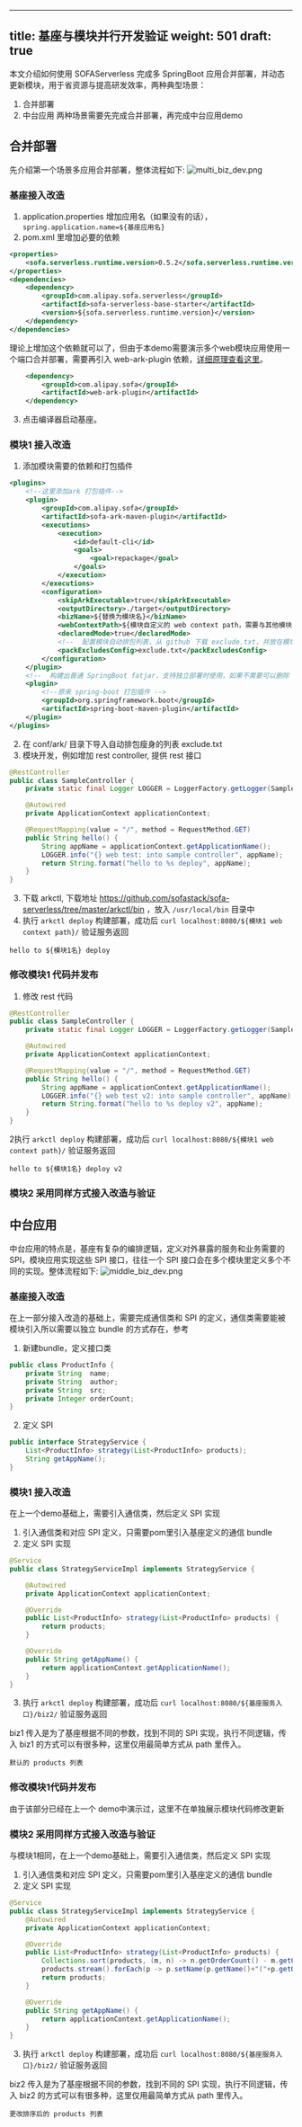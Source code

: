 
---
title: 基座与模块并行开发验证
weight: 501
draft: true
---

本文介绍如何使用 SOFAServerless 完成多 SpringBoot 应用合并部署，并动态更新模块，用于省资源与提高研发效率，两种典型场景：
1. 合并部署
2. 中台应用
两种场景需要先完成合并部署，再完成中台应用demo

## 合并部署

先介绍第一个场景多应用合并部署，整体流程如下:
![multi_biz_dev.png](/img/multi_biz_dev.png)

### 基座接入改造
1. application.properties 增加应用名（如果没有的话）， `spring.application.name=${基座应用名}`
2. pom.xml 里增加必要的依赖
```xml
<properties>
    <sofa.serverless.runtime.version>0.5.2</sofa.serverless.runtime.version>
</properties>
<dependencies>
    <dependency>
        <groupId>com.alipay.sofa.serverless</groupId>
        <artifactId>sofa-serverless-base-starter</artifactId>
        <version>${sofa.serverless.runtime.version}</version>
    </dependency>
</dependencies>
```
理论上增加这个依赖就可以了，但由于本demo需要演示多个web模块应用使用一个端口合并部署，需要再引入 web-ark-plugin 依赖，[详细原理查看这里](https://www.sofastack.tech/projects/sofa-boot/sofa-ark-multi-web-component-deploy/)。
```xml
    <dependency>
        <groupId>com.alipay.sofa</groupId>
        <artifactId>web-ark-plugin</artifactId>
    </dependency>
```
3. 点击编译器启动基座。

### 模块1 接入改造
1. 添加模块需要的依赖和打包插件
```xml
<plugins>
    <!--这里添加ark 打包插件-->
    <plugin>
        <groupId>com.alipay.sofa</groupId>
        <artifactId>sofa-ark-maven-plugin</artifactId>
        <executions>
            <execution>
                <id>default-cli</id>
                <goals>
                    <goal>repackage</goal>
                </goals>
            </execution>
        </executions>
        <configuration>
            <skipArkExecutable>true</skipArkExecutable>
            <outputDirectory>./target</outputDirectory>
            <bizName>${替换为模块名}</bizName>
            <webContextPath>${模块自定义的 web context path，需要与其他模块不同}</webContextPath>
            <declaredMode>true</declaredMode>
            <!--  配置模块自动排包列表，从 github 下载 exclude.txt，并放在模块根目录的 conf/ark/ 目录下，下载地址：https://github.com/sofastack/sofa-serverless/blob/master/samples/springboot-samples/slimming/log4j2/biz1/conf/ark/rules.txt  -->
            <packExcludesConfig>exclude.txt</packExcludesConfig>
        </configuration>
    </plugin>
    <!--  构建出普通 SpringBoot fatjar，支持独立部署时使用，如果不需要可以删除  -->
    <plugin>
        <!--原来 spring-boot 打包插件 -->
        <groupId>org.springframework.boot</groupId>
        <artifactId>spring-boot-maven-plugin</artifactId>
    </plugin>
</plugins>
```
2. 在 conf/ark/ 目录下导入自动排包瘦身的列表 exclude.txt
3. 模块开发，例如增加 rest controller, 提供 rest 接口
```java
@RestController
public class SampleController {
    private static final Logger LOGGER = LoggerFactory.getLogger(SampleController.class);

    @Autowired
    private ApplicationContext applicationContext;

    @RequestMapping(value = "/", method = RequestMethod.GET)
    public String hello() {
        String appName = applicationContext.getApplicationName();
        LOGGER.info("{} web test: into sample controller", appName);
        return String.format("hello to %s deploy", appName);
    }
}
```
3. 下载 arkctl, 下载地址 https://github.com/sofastack/sofa-serverless/tree/master/arkctl/bin ，放入 `/usr/local/bin` 目录中
4. 执行 `arkctl deploy` 构建部署，成功后 `curl localhost:8080/${模块1 web context path}/` 验证服务返回
```text
hello to ${模块1名} deploy
```

### 修改模块1 代码并发布
1. 修改 rest 代码
```java
@RestController
public class SampleController {
    private static final Logger LOGGER = LoggerFactory.getLogger(SampleController.class);

    @Autowired
    private ApplicationContext applicationContext;

    @RequestMapping(value = "/", method = RequestMethod.GET)
    public String hello() {
        String appName = applicationContext.getApplicationName();
        LOGGER.info("{} web test v2: into sample controller", appName);
        return String.format("hello to %s deploy v2", appName);
    }
}
```
2执行 `arkctl deploy` 构建部署，成功后 `curl localhost:8080/${模块1 web context path}/` 验证服务返回
```text
hello to ${模块1名} deploy v2
```

### 模块2 采用同样方式接入改造与验证

## 中台应用
中台应用的特点是，基座有复杂的编排逻辑，定义对外暴露的服务和业务需要的 SPI，模块应用实现这些 SPI 接口，往往一个 SPI 接口会在多个模块里定义多个不同的实现。整体流程如下:
![middle_biz_dev.png](/img/middle_biz_dev.png)

### 基座接入改造
在上一部分接入改造的基础上，需要完成通信类和 SPI 的定义，通信类需要能被模块引入所以需要以独立 bundle 的方式存在，参考
1. 新建bundle，定义接口类
```java
public class ProductInfo {
    private String  name;
    private String  author;
    private String  src;
    private Integer orderCount;
}
```
2. 定义 SPI 
```java
public interface StrategyService {
    List<ProductInfo> strategy(List<ProductInfo> products);
    String getAppName();
}
```


### 模块1 接入改造
在上一个demo基础上，需要引入通信类，然后定义 SPI 实现
1. 引入通信类和对应 SPI 定义，只需要pom里引入基座定义的通信 bundle
2. 定义 SPI 实现
```java
@Service
public class StrategyServiceImpl implements StrategyService {

    @Autowired
    private ApplicationContext applicationContext;

    @Override
    public List<ProductInfo> strategy(List<ProductInfo> products) {
        return products;
    }

    @Override
    public String getAppName() {
        return applicationContext.getApplicationName();
    }
}
```

3. 执行 `arkctl deploy` 构建部署，成功后 `curl localhost:8080/${基座服务入口}/biz2/` 验证服务返回

biz1 传入是为了基座根据不同的参数，找到不同的 SPI 实现，执行不同逻辑，传入 biz1 的方式可以有很多种，这里仅用最简单方式从 path 里传入。

```text
默认的 products 列表
```

### 修改模块1代码并发布
由于该部分已经在上一个 demo中演示过，这里不在单独展示模块代码修改更新

### 模块2 采用同样方式接入改造与验证
与模块1相同，在上一个demo基础上，需要引入通信类，然后定义 SPI 实现
1. 引入通信类和对应 SPI 定义，只需要pom里引入基座定义的通信 bundle
2. 定义 SPI 实现
```java
@Service
public class StrategyServiceImpl implements StrategyService {
    @Autowired
    private ApplicationContext applicationContext;

    @Override
    public List<ProductInfo> strategy(List<ProductInfo> products) {
        Collections.sort(products, (m, n) -> n.getOrderCount() - m.getOrderCount());
        products.stream().forEach(p -> p.setName(p.getName()+"("+p.getOrderCount()+")"));
        return products;
    }

    @Override
    public String getAppName() {
        return applicationContext.getApplicationName();
    }
}
```

3. 执行 `arkctl deploy` 构建部署，成功后 `curl localhost:8080/${基座服务入口}/biz2/` 验证服务返回

biz2 传入是为了基座根据不同的参数，找到不同的 SPI 实现，执行不同逻辑，传入 biz2 的方式可以有很多种，这里仅用最简单方式从 path 里传入。
```text
更改排序后的 products 列表
```